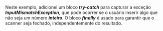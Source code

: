 Neste exemplo, adicionei um bloco **_try-catch_** para capturar a exceção **_InputMismatchException_**, que pode ocorrer se o usuário inserir algo que não seja um número **_inteiro_**. O bloco **_finally_** é usado para garantir que o scanner seja fechado, independentemente do resultado.
